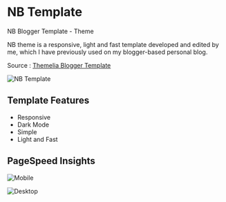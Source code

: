 # NB Template
NB Blogger Template - Theme

NB theme is a responsive, light and fast template developed and edited by me, which I have previously used on my blogger-based personal blog.

Source  : [Themelia Blogger Template](https://www.themeslab.net/2024/01/new-basic.html)

![NB Template](https://blogger.googleusercontent.com/img/b/R29vZ2xl/AVvXsEguefyWTwQK7GM07rcdWCnLThh0ayoByTfYK0EfemPz-Pss4BkIvKqwbwQwQTKGznHUNdHctfsMsy4LUnsxISpbYxcVSmtwXZj_Vj2rwh17_E34ot9XcF8fvmcMCP18-QiCcGk0-j8XBtVOuk6a_yBksKIRWlI2UxkzZETu0_ZWzLOGcADndRCcqnFhH5Yt/s1600/NB-Template-Theme-Full-Screen.png)

## Template Features
- Responsive
- Dark Mode
- Simple
- Light and Fast

## PageSpeed Insights

![Mobile](https://blogger.googleusercontent.com/img/b/R29vZ2xl/AVvXsEjCrqvX20K4D8BdMwA2AHw0fNTyeMe3rU-kB9KcglRgrwBzuLSTszduK6QPZjEIPmR38I2xR8eFEQrjefuq0BUtFn0K5d5P_zYhHzQ7FwbYTp9z9514duEb23HzsqqoygURgy0Lp0l93SxO1_ROrTU4Ji0dyWHuTyUa15rcyBB76jJwQT_GSfWumcxxF6Qb/s1600/PageSpeed-Insights-NB-Template-Theme-Desktop-Version.png)

![Desktop](https://blogger.googleusercontent.com/img/b/R29vZ2xl/AVvXsEhhmwiLUABQvp9RbEJRCmwryYhRnxhlbAm5qtGEWbWkExa-VovzNKypoF3Xeml5zs2bbp3sQrl-AcidDCAZywpd8LbkSv_Qan61JUAzav-P-MAeImo-ZwXBCqTz8ISaDS6Rj-qtH3SDATGcfCWMQ1YmXZpgt4BYnmcVQdJqECkxK7MftP3YLVD4hhafst6H/s1600/PageSpeed-Insights-Blogger-NB-Template-Theme-Mobile-Version.png)
